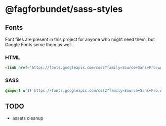 # @fagforbundet/sass-styles

## Fonts
Font files are present in this project for anyone who might need them, but Google Fonts serve them as well.
### HTML
```html
<link href="https://fonts.googleapis.com/css2?family=Source+Sans+Pro:wght@400;600;700&display=swap" rel="stylesheet">
```
### SASS
```sass
@import url('https://fonts.googleapis.com/css2?family=Source+Sans+Pro:wght@400;600;700&display=swap');
```


## TODO
- assets cleanup
